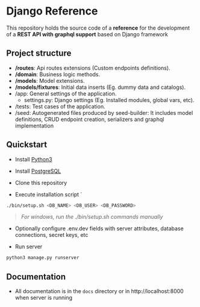 # Django Reference

This repository holds the source code of a **reference** for the development of a **REST API with graphql support** based on Django framework

## Project structure

-   **/routes**: Api routes extensions (Custom endpoints definitions).
-   **/domain**: Business logic methods.
-   **/models**: Model extensions.
-   **/models/fixtures**: Initial data inserts (Eg. dummy data and catalogs).
-   /app: General settings of the application.
    -   settings.py: Django settings (Eg. Installed modules, global vars, etc).
-   /tests: Test cases of the application.
-   /seed: Autogenerated files produced by seed-builder: It includes model definitions, CRUD endpoint creation, serializers and graphql implementation

## Quickstart

-   Install [Python3](https://www.python.org/downloads/)
-   Install [PostgreSQL](https://www.postgresqltutorial.com/postgresql-getting-started/)
-   Clone this repository
    
-   Execute installation script `
```bash
./bin/setup.sh <DB_NAME> <DB_USER> <DB_PASSWORD>
```
>   *For windows, run the ./bin/setup.sh commands manually*

-   Optionally configure .env.dev fields with server attributes, database connections, secret keys, etc

-   Run server
```bash
python3 manage.py runserver
```

## Documentation

-   All documentation is in the `docs` directory or ìn http://localhost:8000 when server is running